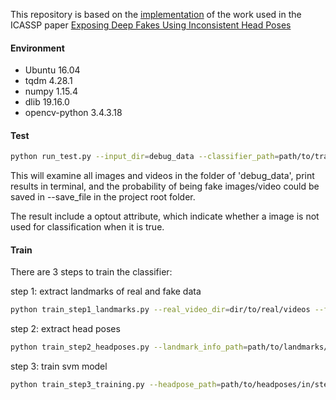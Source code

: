 This repository is based on the [implementation](https://github.com/rbassett3/headpose_forensic) of the work used in the ICASSP paper
[Exposing Deep Fakes Using Inconsistent Head Poses](https://arxiv.org/abs/1811.00661)


#### Environment

- Ubuntu 16.04
- tqdm 4.28.1
- numpy 1.15.4
- dlib 19.16.0
- opencv-python 3.4.3.18

#### Test

```bash
python run_test.py --input_dir=debug_data --classifier_path=path/to/trained/model --save_file=path/to/output/results
```

This will examine all images and videos in the folder of 'debug_data', print results in terminal, and the probability of being fake images/video could be saved in --save_file in the project root folder. 

The result include a optout attribute, which indicate whether a image is not used for classification when it is true.

#### Train

There are 3 steps to train the classifier:

step 1: extract landmarks of real and fake data

```bash
python train_step1_landmarks.py --real_video_dir=dir/to/real/videos --fake_video_dir=dir/to/fake/videos --output_landmark_path=path/to/save/landmarks
```

step 2: extract head poses

```bash
python train_step2_headposes.py --landmark_info_path=path/to/landmarks/in/step1 --headpose_save_path=path/to/save/headpose/data
```

step 3: train svm model

```bash
python train_step3_training.py --headpose_path=path/to/headposes/in/step2 --model_save_path=path/to/save/trained/model
```